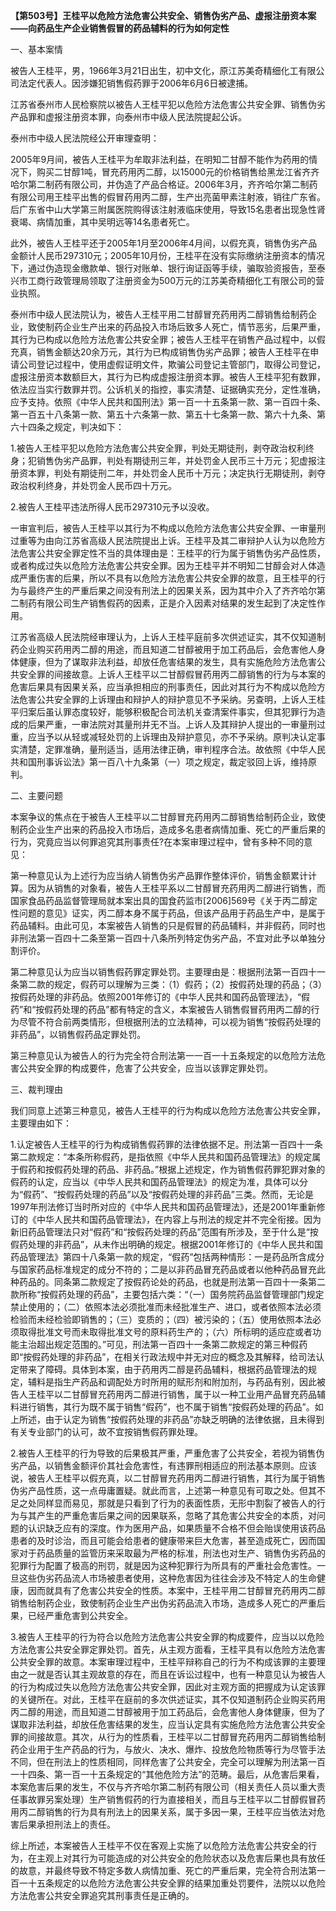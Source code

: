 **【第503号】王桂平以危险方法危害公共安全、销售伪劣产品、虚报注册资本案——向药品生产企业销售假冒的药品辅料的行为如何定性**

一、基本案情

被告人王桂平，男，1966年3月21日出生，初中文化，原江苏美奇精细化工有限公司法定代表人。因涉嫌犯销售假药罪于2006年6月6日被逮捕。

江苏省泰州市人民检察院以被告人王桂平犯以危险方法危害公共安全罪、销售伪劣产品罪和虚报注册资本罪，向泰州市中级人民法院提起公诉。

泰州市中级人民法院经公开审理查明：

2005年9月间，被告人王桂平为牟取非法利益，在明知二甘醇不能作为药用的情况下，购买二甘醇1吨，冒充药用丙二醇，以15000元的价格销售给黑龙江省齐齐哈尔第二制药有限公司，并伪造了产品合格证。2006年3月，齐齐哈尔第二制药有限公司用王桂平出售的假冒药用丙二醇，生产出亮菌甲素注射液，销往广东省。后广东省中山大学第三附属医院购得该注射液临床使用，导致15名患者出现急性肾衰竭、病情加重，其中吴明远等14名患者死亡。

此外，被告人王桂平还于2005年1月至2006年4月间，以假充真，销售伪劣产品金额计人民币297310元；2005年10月份，王桂平在没有实际缴纳注册资本的情况下，通过伪造现金缴款单、银行对账单、银行询证函等手续，骗取验资报告，至泰兴市工商行政管理局领取了注册资金为500万元的江苏美奇精细化工有限公司的营业执照。

泰州市中级人民法院认为，被告人王桂平用二甘醇冒充药用丙二醇销售给制药企业，致使制药企业生产出来的药品投入市场后致多人死亡，情节恶劣，后果严重，其行为已构成以危险方法危害公共安全罪；被告人王桂平在销售产品过程中，以假充真，销售金额达20余万元，其行为已构成销售伪劣产品罪；被告人王桂平在申请公司登记过程中，使用虚假证明文件，欺骗公司登记主管部门，取得公司登记，虚报注册资本数额巨大，其行为已构成虚报注册资本罪。被告人王桂平犯有数罪，依法应当实行数罪并罚。公诉机关的指控，事实清楚、证据确实充分，定性准确，应予支持。依照《中华人民共和国刑法》第一百一十五条第一款、第一百四十条、第一百五十八条第一款、第五十六条第一款、第五十七条第一款、第六十九条、第六十四条之规定，判决如下：

1.被告人王桂平犯以危险方法危害公共安全罪，判处无期徒刑，剥夺政治权利终身；犯销售伪劣产品罪，判处有期徒刑三年，并处罚金人民币三十万元；犯虚报注册资本罪，判处有期徒刑二年，并处罚金人民币十万元；决定执行无期徒刑，剥夺政治权利终身，并处罚金人民币四十万元。

2.被告人王桂平违法所得人民币297310元予以没收。

一审宣判后，被告人王桂平以其行为不构成以危险方法危害公共安全罪、一审量刑过重等为由向江苏省高级人民法院提出上诉。王桂平及其二审辩护人认为以危险方法危害公共安全罪定性不当的具体理由是：王桂平的行为属于销售伪劣产品性质，或者构成过失以危险方法危害公共安全罪。因为王桂平并不明知二甘醇会对人体造成严重伤害的后果，所以不具有以危险方法危害公共安全罪的故意，且王桂平的行为与最终产生的严重后果之间没有刑法上的因果关系，因为其中介入了齐齐哈尔第二制药有限公司生产销售假药的因素，正是介入因素对结果的发生起到了决定性作用。

江苏省高级人民法院经审理认为，上诉人王桂平庭前多次供述证实，其不仅知道制药企业购买药用丙二醇的用途，而且知道二甘醇被用于加工药品后，会危害他人身体健康，但为了谋取非法利益，却放任危害结果的发生，具有实施危险方法危害公共安全罪的间接故意。上诉人王桂平以二甘醇假冒药用丙二醇销售的行为与本案的危害后果具有因果关系，应当承担相应的刑事责任，因此对其行为不构成以危险方法危害公共安全罪的上诉理由和辩护人的辩护意见不予采纳。另查明，上诉人王桂平归案后虽认罪态度较好，能够积极配合司法机关查清案件事实，但其犯罪行为造成的后果严重，一审法院对其量刑并无不当。上诉人及其辩护人提出的一审量刑过重，应当予以从轻或减轻处罚的上诉理由及辩护意见，亦不予采纳。原判决认定事实清楚，定罪准确，量刑适当，适用法律正确，审判程序合法。故依照《中华人民共和国刑事诉讼法》第一百八十九条第（一）项之规定，裁定驳回上诉，维持原判。

二、主要问题

本案争议的焦点在于被告人王桂平以二甘醇冒充药用丙二醇销售给制药企业，致使制药企业生产出来的药品投入市场后，造成多名患者病情加重、死亡的严重后果的行为，究竟应当以何罪追究其刑事责任?在本案审理过程中，曾有多种不同的意见：

第一种意见认为上述行为应当纳人销售伪劣产品罪作整体评价，销售金额累计计算。因为从销售的对象看，被告人王桂平系以二甘醇冒充药用丙二醇进行销售，而国家食品药品监督管理局就本案出具的国食药监市\[2006\]569号《关于丙二醇定性问题的意见》证实，丙二醇本身不属于药品，但该产品用于药品生产中，是属于药品辅料。由此可见，本案被告人销售的只是假冒的药品辅料，并非假药，同时也非刑法第一百四十二条至第一百四十八条所列特定伪劣产品，不宜对此予以单独分割评价。

第二种意见认为应当以销售假药罪定罪处罚。主要理由是：根据刑法第一百四十一条第二款的规定，假药可以理解为三类：（1）假药；（2）按假药处理的药品；（3）按假药处理的非药品。依照2001年修订的《中华人民共和国药品管理法》，“假药”和“按假药处理的药品”都有特定的含义，本案被告人销售假冒药用丙二醇的行为尽管不符合前两类情形，但根据刑法的立法精神，可以视为销售“按假药处理的非药品”，以销售假药品定罪处罚。

第三种意见认为被告人的行为完全符合刑法第一一百一十五条规定的以危险方法危害公共安全罪的构成要件，危害了公共安全，应当以该罪定罪处罚。

三、裁判理由

我们同意上述第三种意见，被告人王桂平的行为构成以危险方法危害公共安全罪，主要理由如下：

1.认定被告人王桂平的行为构成销售假药罪的法律依据不足。刑法第一百四十一条第二款规定：“本条所称假药，是指依照《中华人民共和国药品管理法》的规定属于假药和按假药处理的药品、非药品。”根据上述规定，作为销售假药罪犯罪对象的假药的认定，应当以《中华人民共和国药品管理法》的规定为准，具体可以分为“假药”、“按假药处理的药品”以及“按假药处理的非药品”三类。然而，无论是1997年刑法修订当时所对应的《中华人民共和国药品管理法》，还是2001年重新修订的《中华人民共和国药品管理法》，在内容上与刑法的规定并不完全衔接。因为新旧药品管理法只对“假药”和“按假药处理的药品”范围有所涉及，至于什么是“按假药处理的非药品”，从未作出明确的规定。根据2001年修订的《中华人民共和国药品管理法》第四十八条第一款的规定，“假药”包括两种情形：一是药品所含成分与国家药品标准规定的成分不符的；二是以非药品冒充药品或者以他种药品冒充此种药品的。同条第二款规定了按假药论处的药品，也就是刑法第一百四十一条第二款所称“按假药处理的药品”，主要包括六类：“（一）国务院药品监督管理部门规定禁止使用的；（二）依照本法必须批准而未经批准生产、进口，或者依照本法必须检验而未经检验即销售的；（三）变质的；（四）被污染的；（五）使用依照本法必须取得批准文号而未取得批准文号的原料药生产的；（六）所标明的适应症或者功能主治超出规定范围的。”可见，刑法第一百四十一条第二款规定的第三种假药即“按假药处理的非药品”，在相关行政法规中并无对应的概念及其解释，给司法认定带来了障碍。具体到本案，由于药用丙二醇是药品辅料，根据药品管理法的规定，辅料是指生产药品和调配处方时所用的赋形剂和附加剂，与药品有别，因此被告人王桂平以二甘醇冒充药用丙二醇进行销售，属于以一种工业用产品冒充药品辅料进行销售，其行为既不属于销售“假药”，也不属于销售“按假药处理的药品”。如上所述，由于认定为销售“按假药处理的非药品”亦缺乏明确的法律依据，且未得到有关专业部门的认可，故不宜按销售假药罪处理。

2.被告人王桂平的行为导致的后果极其严重，严重危害了公共安全，若视为销售伪劣产品，以销售金额评价其社会危害性，有违罪刑相适应的刑法基本原则。应该说，被告人王桂平以假充真，以二甘醇冒充药用丙二醇进行销售，其行为属于销售伪劣产品性质，这一点毋庸置疑。就此而言，上述第一种意见有可取之处。但其不足之处同样显而易见，那就是只看到了行为的表面性质，无形中割裂了被告人的行为与其产生的严重危害后果之间的因果联系，忽略了其危害公共安全的本质，对问题的认识缺乏应有的深度。作为医用产品，如果质量不合格不但会贻误使用该药品患者的及时诊治，而且可能会给患者的健康带来巨大危害，甚至造成死亡，因而国家对于药品质量的监管历来采取最为严格的标准，刑法也对生产、销售伪劣药品的犯罪行为配置了极高的刑罚，就是因为这种犯罪行为所具有的严重社会危害性。一旦这些伪劣药品流人市场被患者使用，这种危害因为往往会涉及不特定人的生命健康，因而就具有了危害公共安全的性质。本案中，王桂平用二甘醇冒充药用丙二醇销售给制药企业，致使制药企业生产出伪劣药品流入市场，造成多人死亡的严重后果，已经严重危害到公共安全。

3.被告人王桂平的行为符合以危险方法危害公共安全罪的构成要件，应当以以危险方法危害公共安全罪定罪处罚。首先，从主观方面看，王桂平具有以危险方法危害公共安全罪的故意。本案审理过程中，王桂平辩称自己的行为不构成该罪的主要理由之一就是否认其主观故意的存在，而且在诉讼过程中，也有一种意见认为被告人的行为构成过失以危险方法危害公共安全罪，因此对主观方面的把握成为认定该罪的关键所在。对此，王桂平在庭前的多次供述证实，其不仅知道制药企业购买药用丙二醇的用途，而且知道二甘醇被用于加工药品后，会危害他人身体健康，但为了谋取非法利益，却放任危害结果的发生，应当认定具有实施危险方法危害公共安全罪的间接故意。其次，从行为的性质看，王桂平以二甘醇冒充药用丙二醇销售给制药企业用于生产药品的行为，与放火、决水、爆炸、投放危险物质等行为尽管手法不同，但在刑法上的性质相同，同样危害了公共安全，完全可以理解为刑法第一百一十四条、第一百一十五条规定的“其他危险方法”的范畴。最后，从危害后果看，本案危害后果的发生，不仅与齐齐哈尔第二制药有限公司（相关责任人员以重大责任事故罪另案处理）生产销售假药的行为直接相关，而且与王桂平以二甘醇假冒药用丙二醇销售的行为具有刑法上的因果关系，属于多因一果，王桂平应当依法对危害后果承担刑法上的责任。

综上所述，本案被告人王桂平不仅在客观上实施了以危险方法危害公共安全的行为，在主观上对其行为可能造成的对公共安全的危险状态以及危害后果也具有放任的故意，并最终导致不特定多数人病情加重、死亡的严重后果，完全符合刑法第一百一十五条规定的以危险方法危害公共安全罪的结果加重处罚要件，法院以以危险方法危害公共安全罪追究其刑事责任是正确的。